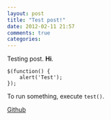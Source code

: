 ```yaml
---
layout: post
title: "Test post!"
date: 2012-02-11 21:57
comments: true
categories: 
---
```


Testing post. **Hi**.

	$(function() {
		alert('Test');
	});

To run something, execute `test()`.

[Github](http://github.com)
